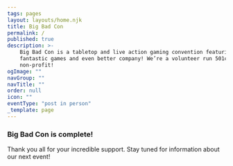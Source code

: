 ```yaml
---
tags: pages
layout: layouts/home.njk
title: Big Bad Con
permalink: /
published: true
description: >-
    Big Bad Con is a tabletop and live action gaming convention featuring
    fantastic games and even better company! We’re a volunteer run 501c3
    non-profit!
ogImage: ""
navGroup: ""
navTitle: ""
order: null
icon: ""
eventType: "post in person"
_template: page
---
```


### Big Bad Con is complete!

Thank you all for your incredible support. Stay tuned for information about our next event!
